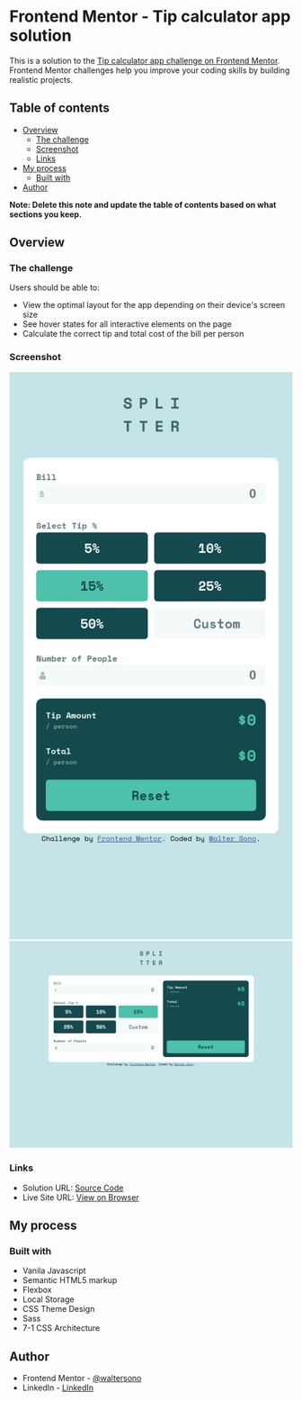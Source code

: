 # Frontend Mentor - Tip calculator app solution

This is a solution to the [Tip calculator app challenge on Frontend Mentor](https://www.frontendmentor.io/challenges/tip-calculator-app-ugJNGbJUX). Frontend Mentor challenges help you improve your coding skills by building realistic projects.

## Table of contents

- [Overview](#overview)
  - [The challenge](#the-challenge)
  - [Screenshot](#screenshot)
  - [Links](#links)
- [My process](#my-process)
  - [Built with](#built-with)
- [Author](#author)

**Note: Delete this note and update the table of contents based on what sections you keep.**

## Overview

### The challenge

Users should be able to:

- View the optimal layout for the app depending on their device's screen size
- See hover states for all interactive elements on the page
- Calculate the correct tip and total cost of the bill per person

### Screenshot

![Mobile](./screenshot-mobile.png)
![Desktop](./screenshot-desktop.png)

### Links

- Solution URL: [Source Code](https://github.com/waltersono/calculator-app)
- Live Site URL: [View on Browser](https://waltersono.github.io/calculator-app/)

## My process

### Built with

- Vanila Javascript
- Semantic HTML5 markup
- Flexbox
- Local Storage
- CSS Theme Design
- Sass
- 7-1 CSS Architecture

## Author

- Frontend Mentor - [@waltersono](https://www.frontendmentor.io/profile/waltersono)
- LinkedIn - [LinkedIn](https://www.linkedin.com/in/waltersono)
